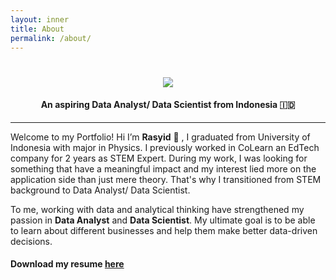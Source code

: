 ```yaml
---
layout: inner
title: About
permalink: /about/
---
```


<h1 align="center">
    <img src="https://readme-typing-svg.herokuapp.com/?font=Righteous&size=35&center=true&vCenter=true&width=500&height=70&duration=4000&lines=Hi+There!+👋;+I'm+Rasyid+Sulaeman!;" />
</h1>

<center>
<h4>An aspiring Data Analyst/ Data Scientist from Indonesia 🇮🇩 </h4>
</center>

--- 

Welcome to my Portfolio! Hi I’m **Rasyid** 👋 , I graduated from University of Indonesia with major in Physics. I previously worked in CoLearn an EdTech company for 2 years as STEM Expert. During my work, I was looking for something that have a meaningful impact and my interest lied more on the application side than just mere theory. That's why I transitioned from STEM background to Data Analyst/ Data Scientist.

To me, working with data and analytical thinking have strengthened my passion in **Data Analyst** and **Data Scientist**. My ultimate goal is to be able to learn about different businesses and help them make better data-driven decisions.

<link rel="stylesheet" href="https://cdnjs.cloudflare.com/ajax/libs/font-awesome/4.7.0/css/font-awesome.min.css">

<h4>
<a href="#" class="fa fa-download" ></a> <b> Download my resume <a href="resume/CV_Rasyid_Sulaeman.pdf/">here</a> </b>
</h4>

